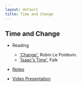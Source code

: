 ```yaml
---
layout: default
title: Time and Change
---
```


## Time and Change



+ Reading
  + ['Change',](travels2.pdf) Robin Le Poidevin.
  + ['Isaac's Time'](falk6.pdf), Falk 

+ [Notes](vacua.pdf)

+ [Video Presentation](https://www.youtube.com/watch?v=jgbdDcGMf3g&list=PLvoAL-KSZ32cX32PRBl1D4b4wr8DwhRQ4&index=3)
